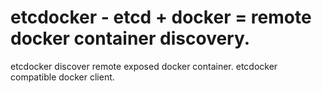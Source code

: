 # etcdocker - etcd + docker = remote docker container discovery.

etcdocker discover remote exposed docker container.
etcdocker compatible docker client.


